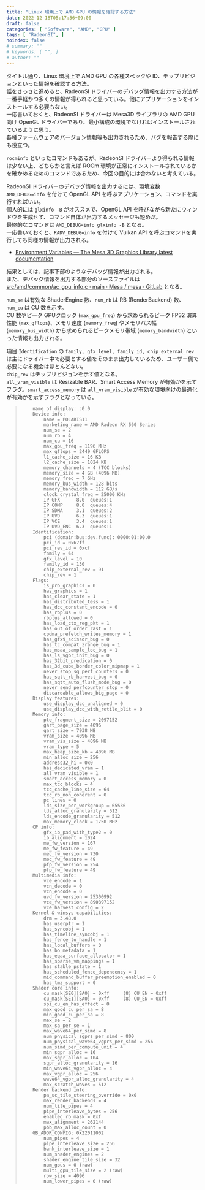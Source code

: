 ```yaml
---
title: "Linux 環境上で AMD GPU の情報を確認する方法"
date: 2022-12-18T05:17:56+09:00
draft: false
categories: [ "Software", "AMD", "GPU" ]
tags: [ "RadeonSI", ]
noindex: false
# summary: ""
# keywords: [ "", ]
# author: ""
---
```


タイトル通り、Linux 環境上で AMD GPU の各種スペックや ID、チップリビジョンといった情報を確認する方法。  
話をさっさと進めると、RadeonSI ドライバーのデバッグ情報を出力する方法が一番手軽かつ多くの情報が得られると思っている。他にアプリケーションをインストールする必要もない。  
一応書いておくと、RadeonSI ドライバーは Mesa3D ライブラリの AMD GPU 向け OpenGL ドライバーであり、最小構成の環境でなければインストールされているように思う。  
各種ファームウェアのバージョン情報等も出力されるため、バグを報告する際にも役立つ。  

`rocminfo` といったコマンドもあるが、RadeonSI ドライバーより得られる情報は少ない上、どちらかと言えば ROCm 環境が正常にインストールされているかを確かめるためのコマンドであるため、今回の目的には合わないと考えている。  

RadeonSI ドライバーのデバッグ情報を出力するには、環境変数 `AMD_DEBUG=info` を付けて OpenGL API を呼ぶアプリケーション、コマンドを実行すればいい。  
個人的には `glxinfo -B` がオススメで、OpenGL API を呼びながら新たにウィンドウを生成せず、コマンド自体が出力するメッセージも短めだ。  
最終的なコマンドは `AMD_DEBUG=info glxinfo -B` となる。  
一応書いておくと、`RADV_DEBUG=info` を付けて Vulkan API を呼ぶコマンドを実行しても同様の情報が出力される。  

 * [Environment Variables — The Mesa 3D Graphics Library latest documentation](https://docs.mesa3d.org/envvars.html#radeonsi-driver-environment-variables)

結果としては、記事下部のようなデバッグ情報が出力される。  
また、デバッグ情報を出力する部分のソースファイルは [src/amd/common/ac_gpu_info.c · main · Mesa / mesa · GitLab](https://gitlab.freedesktop.org/mesa/mesa/blob/main/src/amd/common/ac_gpu_info.c) となる。  

`num_se` は有効な ShaderEngine 数、`num_rb` は RB (RenderBackend) 数、`num_cu` は CU 数を示す。  
CU 数やピーク GPUクロック (`max_gpu_freq`) から求められるピーク FP32 演算性能 (`max_gflops`)、メモリ速度 (`memory_freq`) やメモリバス幅 (`memory_bus_width`) から求められるピークメモリ帯域 (`memory_bandwidth`) といった情報も出力される。  

項目 `Identification` の `family, gfx_level, family_id, chip_external_rev` は主にドライバー中で必要とする値をそのまま出力しているため、ユーザー側で必要になる機会はほとんどない。  
`chip_rev` はチップリビジョンを示す値となる。  
`all_vram_visible` は Resizable BAR、Smart Access Memory が有効かを示すフラグ。`smart_access_memory` は `all_vram_visible` が有効な環境向けの最適化が有効かを示すフラグとなっている。  

 >         name of display: :0.0
 >         Device info:
 >             name = POLARIS11
 >             marketing_name = AMD Radeon RX 560 Series
 >             num_se = 2
 >             num_rb = 4
 >             num_cu = 16
 >             max_gpu_freq = 1196 MHz
 >             max_gflops = 2449 GFLOPS
 >             l1_cache_size = 16 KB
 >             l2_cache_size = 1024 KB
 >             memory_channels = 4 (TCC blocks)
 >             memory_size = 4 GB (4096 MB)
 >             memory_freq = 7 GHz
 >             memory_bus_width = 128 bits
 >             memory_bandwidth = 112 GB/s
 >             clock_crystal_freq = 25000 KHz
 >             IP GFX      8.0 	queues:1
 >             IP COMP     8.0 	queues:4
 >             IP SDMA     3.1 	queues:2
 >             IP UVD      6.3 	queues:1
 >             IP VCE      3.4 	queues:1
 >             IP UVD_ENC  6.3 	queues:1
 >         Identification:
 >             pci (domain:bus:dev.func): 0000:01:00.0
 >             pci_id = 0x67ff
 >             pci_rev_id = 0xcf
 >             family = 64
 >             gfx_level = 10
 >             family_id = 130
 >             chip_external_rev = 91
 >             chip_rev = 1
 >         Flags:
 >             is_pro_graphics = 0
 >             has_graphics = 1
 >             has_clear_state = 1
 >             has_distributed_tess = 1
 >             has_dcc_constant_encode = 0
 >             has_rbplus = 0
 >             rbplus_allowed = 0
 >             has_load_ctx_reg_pkt = 1
 >             has_out_of_order_rast = 1
 >             cpdma_prefetch_writes_memory = 1
 >             has_gfx9_scissor_bug = 0
 >             has_tc_compat_zrange_bug = 1
 >             has_msaa_sample_loc_bug = 1
 >             has_ls_vgpr_init_bug = 0
 >             has_32bit_predication = 0
 >             has_3d_cube_border_color_mipmap = 1
 >             never_stop_sq_perf_counters = 0
 >             has_sqtt_rb_harvest_bug = 0
 >             has_sqtt_auto_flush_mode_bug = 0
 >             never_send_perfcounter_stop = 0
 >             discardable_allows_big_page = 0
 >         Display features:
 >             use_display_dcc_unaligned = 0
 >             use_display_dcc_with_retile_blit = 0
 >         Memory info:
 >             pte_fragment_size = 2097152
 >             gart_page_size = 4096
 >             gart_size = 7938 MB
 >             vram_size = 4096 MB
 >             vram_vis_size = 4096 MB
 >             vram_type = 5
 >             max_heap_size_kb = 4096 MB
 >             min_alloc_size = 256
 >             address32_hi = 0x0
 >             has_dedicated_vram = 1
 >             all_vram_visible = 1
 >             smart_access_memory = 0
 >             max_tcc_blocks = 4
 >             tcc_cache_line_size = 64
 >             tcc_rb_non_coherent = 0
 >             pc_lines = 0
 >             lds_size_per_workgroup = 65536
 >             lds_alloc_granularity = 512
 >             lds_encode_granularity = 512
 >             max_memory_clock = 1750 MHz
 >         CP info:
 >             gfx_ib_pad_with_type2 = 0
 >             ib_alignment = 1024
 >             me_fw_version = 167
 >             me_fw_feature = 49
 >             mec_fw_version = 730
 >             mec_fw_feature = 49
 >             pfp_fw_version = 254
 >             pfp_fw_feature = 49
 >         Multimedia info:
 >             vce_encode = 1
 >             vcn_decode = 0
 >             vcn_encode = 0
 >             uvd_fw_version = 25300992
 >             vce_fw_version = 890897152
 >             vce_harvest_config = 2
 >         Kernel & winsys capabilities:
 >             drm = 3.48.0
 >             has_userptr = 1
 >             has_syncobj = 1
 >             has_timeline_syncobj = 1
 >             has_fence_to_handle = 1
 >             has_local_buffers = 0
 >             has_bo_metadata = 1
 >             has_eqaa_surface_allocator = 1
 >             has_sparse_vm_mappings = 1
 >             has_stable_pstate = 1
 >             has_scheduled_fence_dependency = 1
 >             mid_command_buffer_preemption_enabled = 0
 >             has_tmz_support = 0
 >         Shader core info:
 >             cu_mask[SE0][SA0] = 0xff 	(8)	CU_EN = 0xff
 >             cu_mask[SE1][SA0] = 0xff 	(8)	CU_EN = 0xff
 >             spi_cu_en_has_effect = 0
 >             max_good_cu_per_sa = 8
 >             min_good_cu_per_sa = 8
 >             max_se = 2
 >             max_sa_per_se = 1
 >             max_wave64_per_simd = 8
 >             num_physical_sgprs_per_simd = 800
 >             num_physical_wave64_vgprs_per_simd = 256
 >             num_simd_per_compute_unit = 4
 >             min_sgpr_alloc = 16
 >             max_sgpr_alloc = 104
 >             sgpr_alloc_granularity = 16
 >             min_wave64_vgpr_alloc = 4
 >             max_vgpr_alloc = 256
 >             wave64_vgpr_alloc_granularity = 4
 >             max_scratch_waves = 512
 >         Render backend info:
 >             pa_sc_tile_steering_override = 0x0
 >             max_render_backends = 4
 >             num_tile_pipes = 4
 >             pipe_interleave_bytes = 256
 >             enabled_rb_mask = 0xf
 >             max_alignment = 262144
 >             pbb_max_alloc_count = 0
 >         GB_ADDR_CONFIG: 0x22011002
 >             num_pipes = 4
 >             pipe_interleave_size = 256
 >             bank_interleave_size = 1
 >             num_shader_engines = 2
 >             shader_engine_tile_size = 32
 >             num_gpus = 0 (raw)
 >             multi_gpu_tile_size = 2 (raw)
 >             row_size = 4096
 >             num_lower_pipes = 0 (raw)
